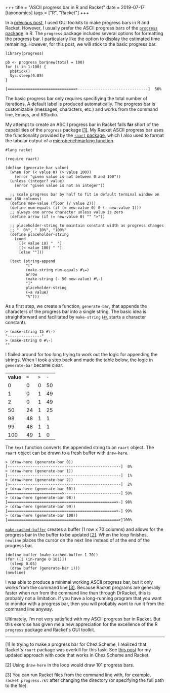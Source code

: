 +++
title = "ASCII progress bar in R and Racket"
date = 2019-07-17
[taxonomies]
tags = ["R", "Racket"]
+++

In a [previous post](/post/progress-bar-widget-in-r-and-racket/), I used GUI toolkits to make progress bars in R and Racket. However, I usually prefer the ASCII progress bars of the [`progress` package](https://github.com/r-lib/progress) in R. The `progress` package includes several options for formatting the progress bar. I particularly like the option to display the estimated time remaining. However, for this post, we will stick to the basic progress bar.

<!-- more -->

```
library(progress)

pb <- progress_bar$new(total = 100)
for (i in 1:100) {
  pb$tick()
  Sys.sleep(0.05)
}

[==============================>-------------------------------]  50%
```

The basic progress bar only requires specifiying the total number of iterations. A default label is produced automatically. The progress bar is customizable (messages, characters, etc.) and works from the command line, Emacs, and RStudio.

My attempt to create an ASCII progress bar in Racket falls **far** short of the capabilities of the `progress` package [[1]](#1). My Racket ASCII progress bar uses the functionality provided by the [`raart` package](https://docs.racket-lang.org/raart/), which I also used to format the tabular output of a [microbenchmarking function](/post/microbenchmarking-in-r-and-racket/).

```
#lang racket

(require raart)

(define (generate-bar value)
  (when (or (< value 0) (> value 100))
    (error "given value is not between 0 and 100"))
  (unless (integer? value)
    (error "given value is not an integer"))
    
  ;; scale progress bar by half to fit in default terminal window on mac (80 columns) 
  (define new-value (floor (/ value 2)))
  (define num-equals (if (= new-value 0) 0 (- new-value 1)))
  ;; always one arrow character unless value is zero
  (define arrow (if (= new-value 0) "" ">"))
  
  ;; placeholder-string to maintain constant width as progress changes
  ;; "  0%", " 10%", "100%"
  (define placeholder-string  
    (cond
      [(< value 10) "  "]
      [(< value 100) " "]
      [else ""]))
      
  (text (string-append
         "["
         (make-string num-equals #\=)
         arrow
         (make-string (- 50 new-value) #\-)
         "]"
         placeholder-string
         (~a value)
         "%")))
```

As a first step, we create a function, `generate-bar`, that appends the characters of the progress bar into a single string. The basic idea is straightforward and facilitated by `make-string` ([`#\`](https://docs.racket-lang.org/reference/reader.html#%28part._parse-character%29) starts a character constant).

```
> (make-string 15 #\-)
"---------------"
> (make-string 0 #\-)
""
```

I flailed around for too long trying to work out the logic for appending the strings. When I took a step back and made the table below, the logic in `generate-bar` became clear. 

<table>
    <tr>
        <td><strong>value</strong></td>
        <td><code>=</code></td>
        <td><code>&gt;</code></td>
        <td><code>-</code></td>
    </tr>
    <tr>
        <td>0</td>
        <td>0</td>
        <td>0</td>
        <td>50</td>
    </tr>
    <tr>
        <td>1</td>
        <td>0</td>
        <td>1</td>
        <td>49</td>
    </tr>
    <tr>
        <td>2</td>
        <td>0</td>
        <td>1</td>
        <td>49</td>
    </tr>
    <tr>
        <td>50</td>
        <td>24</td>
        <td>1</td>
        <td>25</td>
    </tr>
    <tr>
        <td>98</td>
        <td>48</td>
        <td>1</td>
        <td>1</td>
    </tr>
    <tr>
        <td>99</td>
        <td>48</td>
        <td>1</td>
        <td>1</td>
    </tr>
    <tr>
        <td>100</td>
        <td>49</td>
        <td>1</td>
        <td>0</td>
    </tr>
</table>

The `text` function converts the appended string to an `raart` object. The `raart` object can be drawn to a fresh buffer with `draw-here`. 

```
> (draw-here (generate-bar 0))
[--------------------------------------------------]  0%
> (draw-here (generate-bar 1))
[--------------------------------------------------]  1%
> (draw-here (generate-bar 2))
[>-------------------------------------------------]  2%
> (draw-here (generate-bar 50))
[========================>-------------------------] 50%
> (draw-here (generate-bar 98))
[================================================>-] 98%
> (draw-here (generate-bar 99))
[================================================>-] 99%
> (draw-here (generate-bar 100))
[=================================================>]100%
```

[`make-cached-buffer`](https://docs.racket-lang.org/raart/index.html?q=make-cached-buffer#%28def._%28%28lib._raart%2Fbuffer..rkt%29._make-cached-buffer%29%29) creates a buffer (1 row x 70 columns) and allows for the progress bar in the buffer to be updated [[2]](#2). When the loop finishes, `newline` places the cursor on the next line instead of at the end of the progress bar.

```
(define buffer (make-cached-buffer 1 70))
(for ([i (in-range 0 101)])
  (sleep 0.05)
  (draw buffer (generate-bar i)))
(newline)
```

I was able to produce a minimal working ASCII progress bar, but it only works from the command line [[3]](#3). Because Racket programs are generally faster when run from the command line than through DrRacket, this is probably not a limitation. If you have a long-running program that you want to monitor with a progress bar, then you will probably want to run it from the command line anyway. 

Ultimately, I'm not very satisfied with my ASCII progress bar in Racket. But this exercise has given me a new appreciation for the excellence of the R `progress` package and Racket's GUI toolkit.

***

<a name="1"></a> [1] In trying to make a progress bar for Chez Scheme, I realized that Racket's `raart` package was overkill for this task. See [this post](/posts/ascii-progress-bar-chez-scheme/) for my updated approach with code that works in Chez Scheme and Racket.

<a name="2"></a> [2] Using `draw-here` in the loop would draw 101 progress bars.

<a name="3"></a> [3] You can run Racket files from the command line with, for example, `racket progress.rkt` after changing the directory (or specifying the full path to the file).

